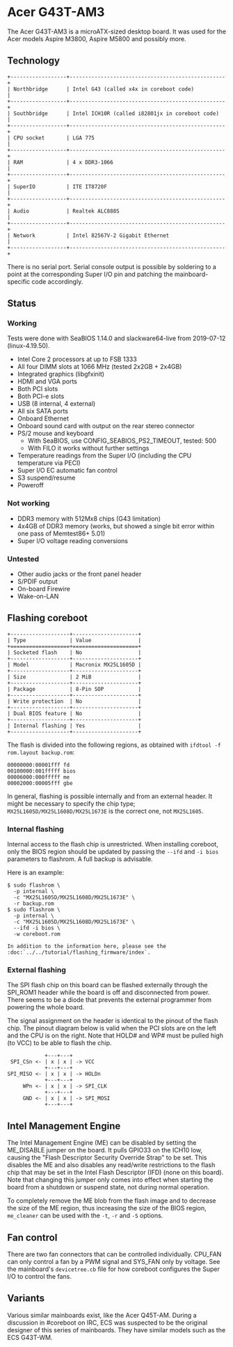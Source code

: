 # Acer G43T-AM3

The Acer G43T-AM3 is a microATX-sized desktop board. It was used for the
Acer models Aspire M3800, Aspire M5800 and possibly more.

## Technology

```eval_rst
+------------------+--------------------------------------------------+
| Northbridge      | Intel G43 (called x4x in coreboot code)          |
+------------------+--------------------------------------------------+
| Southbridge      | Intel ICH10R (called i82801jx in coreboot code)  |
+------------------+--------------------------------------------------+
| CPU socket       | LGA 775                                          |
+------------------+--------------------------------------------------+
| RAM              | 4 x DDR3-1066                                    |
+------------------+--------------------------------------------------+
| SuperIO          | ITE IT8720F                                      |
+------------------+--------------------------------------------------+
| Audio            | Realtek ALC888S                                  |
+------------------+--------------------------------------------------+
| Network          | Intel 82567V-2 Gigabit Ethernet                  |
+------------------+--------------------------------------------------+
```

There is no serial port. Serial console output is possible by soldering
to a point at the corresponding Super I/O pin and patching the
mainboard-specific code accordingly.

## Status

### Working

Tests were done with SeaBIOS 1.14.0 and slackware64-live from 2019-07-12
(linux-4.19.50).

+ Intel Core 2 processors at up to FSB 1333
+ All four DIMM slots at 1066 MHz (tested 2x2GB + 2x4GB)
+ Integrated graphics (libgfxinit)
+ HDMI and VGA ports
+ Both PCI slots
+ Both PCI-e slots
+ USB (8 internal, 4 external)
+ All six SATA ports
+ Onboard Ethernet
+ Onboard sound card with output on the rear stereo connector
+ PS/2 mouse and keyboard
    + With SeaBIOS, use CONFIG_SEABIOS_PS2_TIMEOUT, tested: 500
    + With FILO it works without further settings
+ Temperature readings from the Super I/O (including the CPU temperature
  via PECI)
+ Super I/O EC automatic fan control
+ S3 suspend/resume
+ Poweroff

### Not working

+ DDR3 memory with 512Mx8 chips (G43 limitation)
+ 4x4GB of DDR3 memory (works, but showed a single bit error within one
  pass of Memtest86+ 5.01)
+ Super I/O voltage reading conversions

### Untested

+ Other audio jacks or the front panel header
+ S/PDIF output
+ On-board Firewire
+ Wake-on-LAN

## Flashing coreboot

```eval_rst
+-------------------+---------------------+
| Type              | Value               |
+===================+=====================+
| Socketed flash    | No                  |
+-------------------+---------------------+
| Model             | Macronix MX25L1605D |
+-------------------+---------------------+
| Size              | 2 MiB               |
+-------------------+---------------------+
| Package           | 8-Pin SOP           |
+-------------------+---------------------+
| Write protection  | No                  |
+-------------------+---------------------+
| Dual BIOS feature | No                  |
+-------------------+---------------------+
| Internal flashing | Yes                 |
+-------------------+---------------------+
```

The flash is divided into the following regions, as obtained with
`ifdtool -f rom.layout backup.rom`:
```
00000000:00001fff fd
00100000:001fffff bios
00006000:000fffff me
00002000:00005fff gbe
```

In general, flashing is possible internally and from an external header. It
might be necessary to specify the chip type; `MX25L1605D/MX25L1608D/MX25L1673E`
is the correct one, not `MX25L1605`.

### Internal flashing

Internal access to the flash chip is unrestricted. When installing coreboot,
only the BIOS region should be updated by passing the `--ifd` and `-i bios`
parameters to flashrom. A full backup is advisable.

Here is an example:

```
$ sudo flashrom \
  -p internal \
  -c "MX25L1605D/MX25L1608D/MX25L1673E" \
  -r backup.rom
$ sudo flashrom \
  -p internal \
  -c "MX25L1605D/MX25L1608D/MX25L1673E" \
  --ifd -i bios \
  -w coreboot.rom
```

```eval_rst
In addition to the information here, please see the
:doc:`../../tutorial/flashing_firmware/index`.
```

### External flashing

The SPI flash chip on this board can be flashed externally through the
SPI_ROM1 header while the board is off and disconnected from power. There
seems to be a diode that prevents the external programmer from powering the
whole board.

The signal assignment on the header is identical to the pinout of the flash
chip. The pinout diagram below is valid when the PCI slots are on the left
and the CPU is on the right. Note that HOLD# and WP# must be pulled high
(to VCC) to be able to flash the chip.

                +---+---+
     SPI_CSn <- | x | x | -> VCC
                +---+---+
    SPI_MISO <- | x | x | -> HOLDn
                +---+---+
         WPn <- | x | x | -> SPI_CLK
                +---+---+
         GND <- | x | x | -> SPI_MOSI
                +---+---+

## Intel Management Engine

The Intel Management Engine (ME) can be disabled by setting the ME_DISABLE
jumper on the board. It pulls GPIO33 on the ICH10 low, causing the "Flash
Descriptor Security Override Strap" to be set. This disables the ME and also
disables any read/write restrictions to the flash chip that may be set in the
Intel Flash Descriptor (IFD) (none on this board). Note that changing this
jumper only comes into effect when starting the board from a shutdown or
suspend state, not during normal operation.

To completely remove the ME blob from the flash image and to decrease the size
of the ME region, thus increasing the size of the BIOS region, `me_cleaner` can
be used with the `-t`, `-r` and `-S` options.

## Fan control

There are two fan connectors that can be controlled individually. CPU_FAN
can only control a fan by a PWM signal and SYS_FAN only by voltage. See
the mainboard's `devicetree.cb` file for how coreboot configures the Super
I/O to control the fans.

## Variants

Various similar mainboards exist, like the Acer Q45T-AM. During a discussion
in #coreboot on IRC, ECS was suspected to be the original designer of this
series of mainboards. They have similar models such as the ECS G43T-WM.
